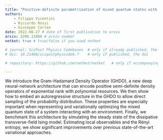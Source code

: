 ```yaml
---
title: "Positive-definite parametrization of mixed quantum states with deep neural networks"
authors:
    - Filippo Vicentini
    - Riccardo Rossi
    - Giuseppe Carleo
date: 2022-06-27 # date of first publication to arxiv
arxiv: 2206.13488 # arxiv number
netket: true # true/false if you used netket

# journal: SciPost Physics Codebases  # only if already published, the full citation (with year)
# doi: 10.21468/scipostphyscodeb.7    # only if published, the doi

# repository: https://github.com/netket/netket   # only if accompanying code has been released, full url

---
```


We introduce the Gram-Hadamard Density Operator (GHDO), a new deep neural-network architecture that can encode positive semi-definite density operators of exponential rank with polynomial resources. We then show how to embed an autoregressive structure in the GHDO to allow direct sampling of the probability distribution. These properties are especially important when representing and variationally optimizing the mixed quantum state of a system interacting with an environment. Finally, we benchmark this architecture by simulating the steady state of the dissipative transverse-field Ising model. Estimating local observables and the Rényi entropy, we show significant improvements over previous state-of-the-art variational approaches.